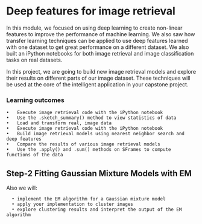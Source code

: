 # Deep features for image retrieval

   In this module, we focused on using deep learning to create non-linear features to improve the performance of machine learning. We also saw how transfer learning techniques can be applied to use deep features learned with one dataset to get great performance on a different dataset. We also built an iPython notebooks for both image retrieval and image classification tasks on real datasets.

   In this project, we are going to build new image retrieval models and explore their results on different parts of our image dataset. These techniques will be used at the core of the intelligent application in your capstone project.

### Learning outcomes

    •	Execute image retrieval code with the iPython notebook
    •	Use the .sketch_summary() method to view statistics of data
    •	Load and transform real, image data
    •	Execute image retrieval code with the iPython notebook
    •	Build image retrieval models using nearest neighbor search and deep features
    •	Compare the results of various image retrieval models
    •	Use the .apply() and .sum() methods on SFrames to compute functions of the data


## Step-2 Fitting Gaussian Mixture Models with EM
Also we will:
     
      •	implement the EM algorithm for a Gaussian mixture model
      •	apply your implementation to cluster images
      •	explore clustering results and interpret the output of the EM algorithm
